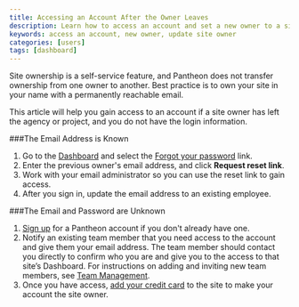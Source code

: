 ```yaml
---
title: Accessing an Account After the Owner Leaves
description: Learn how to access an account and set a new owner to a site.
keywords: access an account, new owner, update site owner
categories: [users]
tags: [dashboard]
---
```


Site ownership is a self-service feature, and Pantheon does not transfer ownership from one owner to another. Best practice is to own your site in your name with a permanently reachable email.

This article will help you gain access to an account if a site owner has left the agency or project, and you do not have the login information.


###The Email Address is Known

1. Go to the [Dashboard](https://dashboard.pantheon.io) and select the [Forgot your password](https://dashboard.pantheon.io/reset-password) link.
2. Enter the previous owner's email address, and click **Request reset link**.
3. Work with your email administrator so you can use the reset link to gain access.
4. After you sign in, update the email address to an existing employee.

###The Email and Password are Unknown
1. [Sign up](https://dashboard.pantheon.io/register) for a Pantheon account if you don't already have one.
2. Notify an existing team member that you need access to the account and give them your email address.
The team member should contact you directly to confirm who you are and give you to the access to that site’s Dashboard. For instructions on adding and inviting new team members, see [Team Management](/docs/team-management/).
3. Once you have access, [add your credit card](/docs/site-payments/) to the site to make your account the site owner.
